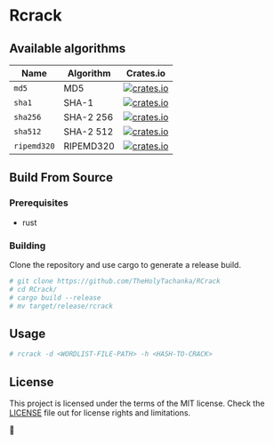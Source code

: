 # Rcrack

## Available algorithms


| Name        | Algorithm  | Crates.io |
|-------------|------------|-----------|
| `md5`       | MD5        | [![crates.io](https://img.shields.io/crates/v/md5.svg)](https://crates.io/crates/md5)      |
| `sha1`      | SHA-1      | [![crates.io](https://img.shields.io/crates/v/sha1.svg)](https://crates.io/crates/sha-1)   |
| `sha256`    | SHA-2 256  | [![crates.io](https://img.shields.io/crates/v/sha256.svg)](https://crates.io/crates/sha2)  |
| `sha512`    | SHA-2 512  | [![crates.io](https://img.shields.io/crates/v/sha256.svg)](https://crates.io/crates/sha2)  |
|`ripemd320`  | RIPEMD320  | [![crates.io](https://img.shields.io/crates/v/ripemd320.svg)](https://crates.io/crates/ripemd320)|


## Build From Source

### Prerequisites

* rust

### Building

Clone the repository and use cargo to generate a release build.
```sh
# git clone https://github.com/TheHolyTachanka/RCrack
# cd RCrack/
# cargo build --release
# mv target/release/rcrack
```

## Usage
```sh
# rcrack -d <WORDLIST-FILE-PATH> -h <HASH-TO-CRACK>
```

## License
This project is licensed under the terms of the MIT license. 
Check the [LICENSE](LICENSE.md) file out for license rights and limitations.

🍰
